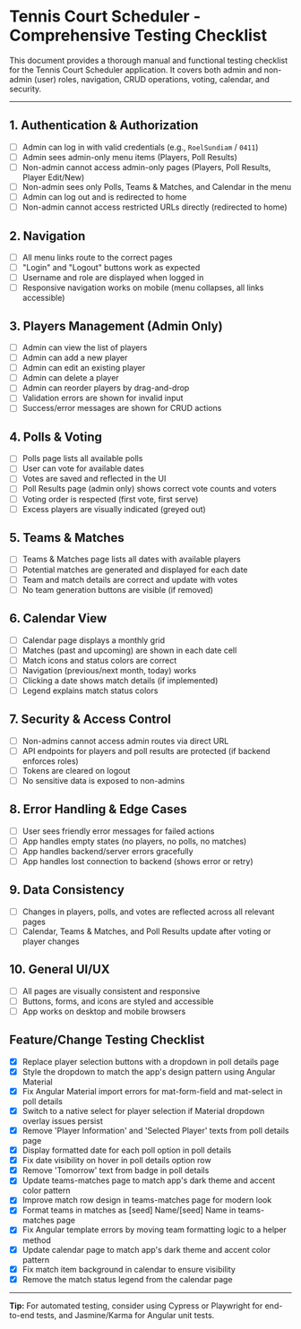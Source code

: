 # Tennis Court Scheduler - Comprehensive Testing Checklist

This document provides a thorough manual and functional testing checklist for the Tennis Court Scheduler application. It covers both admin and non-admin (user) roles, navigation, CRUD operations, voting, calendar, and security.

---

## 1. Authentication & Authorization

- [ ] Admin can log in with valid credentials (e.g., `RoelSundiam` / `0411`)
- [ ] Admin sees admin-only menu items (Players, Poll Results)
- [ ] Non-admin cannot access admin-only pages (Players, Poll Results, Player Edit/New)
- [ ] Non-admin sees only Polls, Teams & Matches, and Calendar in the menu
- [ ] Admin can log out and is redirected to home
- [ ] Non-admin cannot access restricted URLs directly (redirected to home)

## 2. Navigation

- [ ] All menu links route to the correct pages
- [ ] "Login" and "Logout" buttons work as expected
- [ ] Username and role are displayed when logged in
- [ ] Responsive navigation works on mobile (menu collapses, all links accessible)

## 3. Players Management (Admin Only)

- [ ] Admin can view the list of players
- [ ] Admin can add a new player
- [ ] Admin can edit an existing player
- [ ] Admin can delete a player
- [ ] Admin can reorder players by drag-and-drop
- [ ] Validation errors are shown for invalid input
- [ ] Success/error messages are shown for CRUD actions

## 4. Polls & Voting

- [ ] Polls page lists all available polls
- [ ] User can vote for available dates
- [ ] Votes are saved and reflected in the UI
- [ ] Poll Results page (admin only) shows correct vote counts and voters
- [ ] Voting order is respected (first vote, first serve)
- [ ] Excess players are visually indicated (greyed out)

## 5. Teams & Matches

- [ ] Teams & Matches page lists all dates with available players
- [ ] Potential matches are generated and displayed for each date
- [ ] Team and match details are correct and update with votes
- [ ] No team generation buttons are visible (if removed)

## 6. Calendar View

- [ ] Calendar page displays a monthly grid
- [ ] Matches (past and upcoming) are shown in each date cell
- [ ] Match icons and status colors are correct
- [ ] Navigation (previous/next month, today) works
- [ ] Clicking a date shows match details (if implemented)
- [ ] Legend explains match status colors

## 7. Security & Access Control

- [ ] Non-admins cannot access admin routes via direct URL
- [ ] API endpoints for players and poll results are protected (if backend enforces roles)
- [ ] Tokens are cleared on logout
- [ ] No sensitive data is exposed to non-admins

## 8. Error Handling & Edge Cases

- [ ] User sees friendly error messages for failed actions
- [ ] App handles empty states (no players, no polls, no matches)
- [ ] App handles backend/server errors gracefully
- [ ] App handles lost connection to backend (shows error or retry)

## 9. Data Consistency

- [ ] Changes in players, polls, and votes are reflected across all relevant pages
- [ ] Calendar, Teams & Matches, and Poll Results update after voting or player changes

## 10. General UI/UX

- [ ] All pages are visually consistent and responsive
- [ ] Buttons, forms, and icons are styled and accessible
- [ ] App works on desktop and mobile browsers

## Feature/Change Testing Checklist

- [x] Replace player selection buttons with a dropdown in poll details page
- [x] Style the dropdown to match the app's design pattern using Angular Material
- [x] Fix Angular Material import errors for mat-form-field and mat-select in poll details
- [x] Switch to a native select for player selection if Material dropdown overlay issues persist
- [x] Remove 'Player Information' and 'Selected Player' texts from poll details page
- [x] Display formatted date for each poll option in poll details
- [x] Fix date visibility on hover in poll details option row
- [x] Remove 'Tomorrow' text from badge in poll details
- [x] Update teams-matches page to match app's dark theme and accent color pattern
- [x] Improve match row design in teams-matches page for modern look
- [x] Format teams in matches as [seed] Name/[seed] Name in teams-matches page
- [x] Fix Angular template errors by moving team formatting logic to a helper method
- [x] Update calendar page to match app's dark theme and accent color pattern
- [x] Fix match item background in calendar to ensure visibility
- [x] Remove the match status legend from the calendar page

---

**Tip:** For automated testing, consider using Cypress or Playwright for end-to-end tests, and Jasmine/Karma for Angular unit tests. 